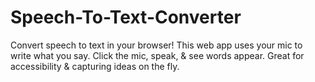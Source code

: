 # Speech-To-Text-Converter
Convert speech to text in your browser! This web app uses your mic to write what you say. Click the mic, speak, &amp; see words appear. Great for accessibility &amp; capturing ideas on the fly.
